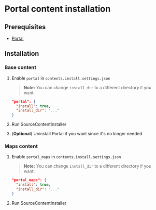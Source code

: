 # Portal content installation

## Prerequisites

- [Portal](../../../game-installation/game-installation/portal.md)

## Installation

### Base content

1. Enable `portal` in `contents.install.settings.json`

   > **Note:** You can change `install_dir` to a different directory if you want.

   ```json
   "portal": {
     "install": true,
     "install_dir": "..."
   }
   ```

2. Run SourceContentInstaller
3. (**Optional**) Uninstall Portal if you want since it's no longer needed

### Maps content

1. Enable `portal_maps` in `contents.install.settings.json`

   > **Note:** You can change `install_dir` to a different directory if you want.

   ```json
   "portal_maps": {
     "install": true,
     "install_dir": "..."
   }
   ```

2. Run SourceContentInstaller
